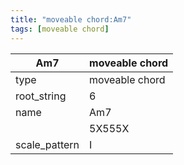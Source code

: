 ```yaml
---
title: "moveable chord:Am7"
tags: [moveable chord]
---
```


|Am7|moveable chord|
|---|---|
|type|moveable chord|
|root_string|6|
|name|Am7|
||5X555X|
|scale_pattern|I|


